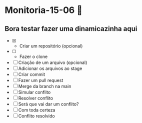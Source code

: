 # Monitoria-15-06 :rocket:

## Bora testar fazer uma dinamicazinha aqui

- [x] - Criar um repositório (opcional)
- [ ] - Fazer o clone
- [ ] Criação de um arquivo (opcional)
- [ ] Adicionar os arquivos ao stage
- [ ] Criar commit
- [ ] Fazer um pull request
- [ ] Merge da branch na main
- [ ] Simular conflito
- [ ] Resolver conflito
- [ ] Será que vai dar um conflito?
- [ ] Com toda certeza
- [ ] Conflito resolvido

